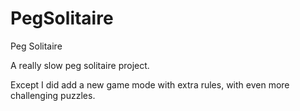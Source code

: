 # PegSolitaire
Peg Solitaire

A really slow peg solitaire project.

Except I did add a new game mode with extra rules, with even more challenging puzzles.
